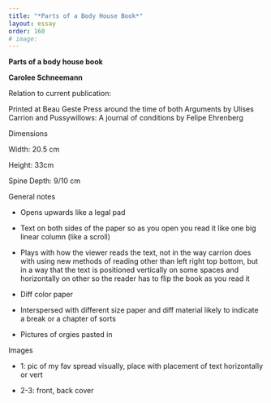 ```yaml
---
title: "*Parts of a Body House Book*"
layout: essay
order: 160
# image:
---
```

**Parts of a body house book**

**Carolee Schneemann**

Relation to current publication:

Printed at Beau Geste Press around the time of both Arguments by Ulises Carrion and Pussywillows: A journal of conditions by Felipe Ehrenberg

Dimensions

Width: 20.5 cm

Height: 33cm

Spine Depth: 9/10 cm

General notes

-   Opens upwards like a legal pad

-   Text on both sides of the paper so as you open you read it like one big linear column (like a scroll)

-   Plays with how the viewer reads the text, not in the way carrion does with using new methods of reading other than left right top bottom, but in a way that the text is positioned vertically on some spaces and horizontally on other so the reader has to flip the book as you read it

-   Diff color paper

-   Interspersed with different size paper and diff material likely to indicate a break or a chapter of sorts

-   Pictures of orgies pasted in

Images

-   1: pic of my fav spread visually, place with placement of text horizontally or vert

-   2-3: front, back cover
